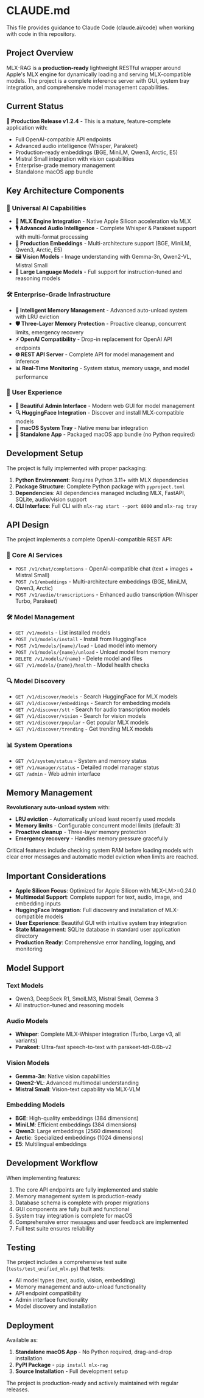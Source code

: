 # CLAUDE.md

This file provides guidance to Claude Code (claude.ai/code) when working with code in this repository.

## Project Overview

MLX-RAG is a **production-ready** lightweight RESTful wrapper around Apple's MLX engine for dynamically loading and serving MLX-compatible models. The project is a complete inference server with GUI, system tray integration, and comprehensive model management capabilities.

## Current Status

**🎉 Production Release v1.2.4** - This is a mature, feature-complete application with:
- Full OpenAI-compatible API endpoints
- Advanced audio intelligence (Whisper, Parakeet)
- Production-ready embeddings (BGE, MiniLM, Qwen3, Arctic, E5)
- Mistral Small integration with vision capabilities
- Enterprise-grade memory management
- Standalone macOS app bundle

## Key Architecture Components

### 🎯 **Universal AI Capabilities**
- **🧠 MLX Engine Integration** - Native Apple Silicon acceleration via MLX
- **🎙️ Advanced Audio Intelligence** - Complete Whisper & Parakeet support with multi-format processing
- **🔢 Production Embeddings** - Multi-architecture support (BGE, MiniLM, Qwen3, Arctic, E5)
- **🖼️ Vision Models** - Image understanding with Gemma-3n, Qwen2-VL, Mistral Small
- **🤖 Large Language Models** - Full support for instruction-tuned and reasoning models

### 🛠️ **Enterprise-Grade Infrastructure**
- **🔄 Intelligent Memory Management** - Advanced auto-unload system with LRU eviction
- **🛡️ Three-Layer Memory Protection** - Proactive cleanup, concurrent limits, emergency recovery
- **⚡ OpenAI Compatibility** - Drop-in replacement for OpenAI API endpoints
- **🌐 REST API Server** - Complete API for model management and inference
- **📊 Real-Time Monitoring** - System status, memory usage, and model performance

### 🎨 **User Experience**
- **🎨 Beautiful Admin Interface** - Modern web GUI for model management
- **🔍 HuggingFace Integration** - Discover and install MLX-compatible models
- **🍎 macOS System Tray** - Native menu bar integration
- **📱 Standalone App** - Packaged macOS app bundle (no Python required)

## Development Setup

The project is fully implemented with proper packaging:

1. **Python Environment**: Requires Python 3.11+ with MLX dependencies
2. **Package Structure**: Complete Python package with `pyproject.toml`
3. **Dependencies**: All dependencies managed including MLX, FastAPI, SQLite, audio/vision support
4. **CLI Interface**: Full CLI with `mlx-rag start --port 8000` and `mlx-rag tray`

## API Design

The project implements a complete OpenAI-compatible REST API:

### 🎯 **Core AI Services**
- `POST /v1/chat/completions` - OpenAI-compatible chat (text + images + Mistral Small)
- `POST /v1/embeddings` - Multi-architecture embeddings (BGE, MiniLM, Qwen3, Arctic)
- `POST /v1/audio/transcriptions` - Enhanced audio transcription (Whisper Turbo, Parakeet)

### 🛠️ **Model Management**
- `GET /v1/models` - List installed models
- `POST /v1/models/install` - Install from HuggingFace
- `POST /v1/models/{name}/load` - Load model into memory
- `POST /v1/models/{name}/unload` - Unload model from memory
- `DELETE /v1/models/{name}` - Delete model and files
- `GET /v1/models/{name}/health` - Model health checks

### 🔍 **Model Discovery**
- `GET /v1/discover/models` - Search HuggingFace for MLX models
- `GET /v1/discover/embeddings` - Search for embedding models
- `GET /v1/discover/stt` - Search for audio transcription models
- `GET /v1/discover/vision` - Search for vision models
- `GET /v1/discover/popular` - Get popular MLX models
- `GET /v1/discover/trending` - Get trending MLX models

### 📊 **System Operations**
- `GET /v1/system/status` - System and memory status
- `GET /v1/manager/status` - Detailed model manager status
- `GET /admin` - Web admin interface

## Memory Management

**Revolutionary auto-unload system** with:
- **LRU eviction** - Automatically unload least recently used models
- **Memory limits** - Configurable concurrent model limits (default: 3)
- **Proactive cleanup** - Three-layer memory protection
- **Emergency recovery** - Handles memory pressure gracefully

Critical features include checking system RAM before loading models with clear error messages and automatic model eviction when limits are reached.

## Important Considerations

- **Apple Silicon Focus**: Optimized for Apple Silicon with MLX-LM>=0.24.0
- **Multimodal Support**: Complete support for text, audio, image, and embedding inputs
- **HuggingFace Integration**: Full discovery and installation of MLX-compatible models
- **User Experience**: Beautiful GUI with intuitive system tray integration
- **State Management**: SQLite database in standard user application directory
- **Production Ready**: Comprehensive error handling, logging, and monitoring

## Model Support

### Text Models
- Qwen3, DeepSeek R1, SmolLM3, Mistral Small, Gemma 3
- All instruction-tuned and reasoning models

### Audio Models
- **Whisper**: Complete MLX-Whisper integration (Turbo, Large v3, all variants)
- **Parakeet**: Ultra-fast speech-to-text with parakeet-tdt-0.6b-v2

### Vision Models
- **Gemma-3n**: Native vision capabilities
- **Qwen2-VL**: Advanced multimodal understanding
- **Mistral Small**: Vision-text capability via MLX-VLM

### Embedding Models
- **BGE**: High-quality embeddings (384 dimensions)
- **MiniLM**: Efficient embeddings (384 dimensions)
- **Qwen3**: Large embeddings (2560 dimensions)
- **Arctic**: Specialized embeddings (1024 dimensions)
- **E5**: Multilingual embeddings

## Development Workflow

When implementing features:
1. The core API endpoints are fully implemented and stable
2. Memory management system is production-ready
3. Database schema is complete with proper migrations
4. GUI components are fully built and functional
5. System tray integration is complete for macOS
6. Comprehensive error messages and user feedback are implemented
7. Full test suite ensures reliability

## Testing

The project includes a comprehensive test suite (`tests/test_unified_mlx.py`) that tests:
- All model types (text, audio, vision, embedding)
- Memory management and auto-unload functionality
- API endpoint compatibility
- Admin interface functionality
- Model discovery and installation

## Deployment

Available as:
1. **Standalone macOS App** - No Python required, drag-and-drop installation
2. **PyPI Package** - `pip install mlx-rag`
3. **Source Installation** - Full development setup

The project is production-ready and actively maintained with regular releases.